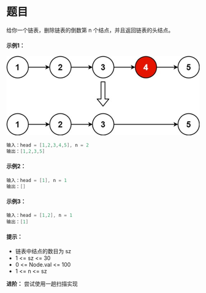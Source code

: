 # 题目
给你一个链表，删除链表的倒数第 n 个结点，并且返回链表的头结点。

#### 示例1：
![图片](../Images/0019.jfif)

```c++
输入：head = [1,2,3,4,5], n = 2
输出：[1,2,3,5]
```

#### 示例2：
```c++
输入：head = [1], n = 1
输出：[]
```

#### 示例3：
```c++
输入：head = [1,2], n = 1
输出：[1]
```

#### 提示：

* 链表中结点的数目为 sz
* 1 <= sz <= 30
* 0 <= Node.val <= 100
* 1 <= n <= sz

**进阶：** 尝试使用一趟扫描实现